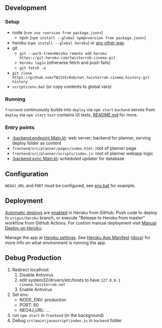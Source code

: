 ## Development

### Setup
* node (`nvm use <version from package.json>`)
   * npm (`npm install --global npm@<version from package.json>`)
* heroku (`npm install --global heroku`) or [any other way](https://devcenter.heroku.com/articles/heroku-cli#download-and-install)
 * git
    * `git --work-tree=Heroku remote add heroku https://git.heroku.com/twisterrob-cinema.git`
    * `heroku login` (otherwise fetch and push fails)
    * `git fetch -a`
 * `git clone https://github.com/TWiStErRob/net.twisterrob.cinema.history.git history`
 * `scripts/env.bat` (or copy contents to global vars)

### Running

`frontend` continuously builds into `deploy` via `npm start`
`backend` serves from `deploy` via `npm start`
`test` contains UI tests, [README.md](test/README.md) for more.

### Entry points

 * [:backend:endpoint Main.kt](backend/endpoint/src/main/kotlin/net/twisterrob/cinema/cineworld/backend/Main.kt): web server; backend for planner, serving deploy folder as content
 * `frontend/src/planner/pages/index.html`: root of planner page
 * `frontend/src/planner/scripts/index.js`: root of planner webapp logic
 * [:backend:sync Main.kt](backend/sync/src/main/kotlin/net/twisterrob/cinema/cineworld/sync/Main.kt): scheduled updater for database

## Configuration
 
`NEO4J_URL` and `PORT` must be configured, see [env.bat](scripts/env.bat) for example.

## Deployment

[Automatic deploys](https://devcenter.heroku.com/articles/github-integration#automatic-deploys) are [enabled](https://dashboard.heroku.com/apps/twisterrob-cinema/deploy/github#deploy-github-automatic-deploys) in Heroku from GitHub.
Push code to deploy to `origin/heroku` branch, or execute "Release to Heroku from master" workflow from GitHub Actions.
For custom manual deployment visit [Manual Deploy on Heroku](https://dashboard.heroku.com/apps/twisterrob-cinema/deploy/github#deploy-github-manual-deploy).

Manage the app at [Heroku settings](https://dashboard.heroku.com/apps/twisterrob-cinema/settings).
See [Heroku App Manifest](app.json) ([docs](https://devcenter.heroku.com/articles/app-json-schema)) for more info on what environment is running the app.

## Debug Production

1. Redirect localhost:
   1. Disable Antivirus
   2. edit system32/drivers/etc/hosts to have `127.0.0.1	cinema.twisterrob.net`
   3. Enable Antivirus
2. Set env:
   * NODE_ENV: production
   * PORT: 80
   * NEO4J_URL: ...
3. run `npm start` in `frontend` (in the background)
4. Debug `src\main\javascript\index.js` in `backend` folder
